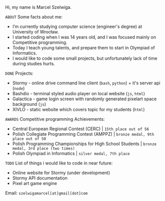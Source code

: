 Hi, my name is Marcel Szelwiga.

```ABOUT``` Some facts about me:
* I’m currently studying computer science (engineer's degree) at University of Wrocław.
* I started coding when I was 14 years old, and I was focused mainly on Competitive programming.
* Today I teach young talents, and prepare them to start in Olympiad of Informatics.
* I would like to code some small projects, but unfortunately lack of time during studies hurts.

```DONE``` Projects:
* Stormy - online drive command line client (```bash```, ```python```) + it's server api (```node```)
* Bashdio - terminal styled audio player on local website (```js```, ```html```)
* Galactica - game login screen with randomly generated pixelart space background (```js```)
* XIVLO - static website which covers topic for my students (```html```)

```AWARDS``` Competitive programming Achievements: 
* Central European Regional Contest (CERC) | `15th place out of 56`
* Polish Collegiate Programming Contest (AMPPZ) | `bronze medal, 9th place out of 50`
* Polish Programming Championships for High School Students | `bronze medal, 3rd place (two times)`
* Polish Olympiad in Informatics | `silver medal, 7th place`

```TODO``` List of things i would like to code in near future:
* Online website for Stormy (under development)
* Stormy API documentation
* Pixel art game engine

Email: `szelwigamarcel[at]gmail[dot]com`
<!---
Szelwiga/Szelwiga is a ✨ special ✨ repository because its `README.md` (this file) appears on your GitHub profile.
You can click the Preview link to take a look at your changes.
--->
